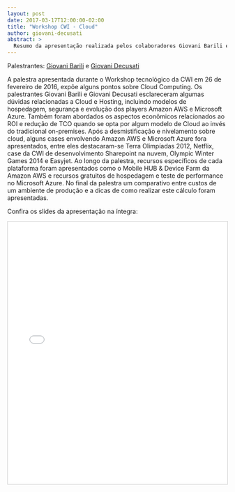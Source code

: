 ```yaml
---
layout: post
date: 2017-03-17T12:00:00-02:00
title: "Workshop CWI - Cloud"
author: giovani-decusati
abstract: >
  Resumo da apresentação realizada pelos colaboradores Giovani Barili e Giovani Decusati no Workshop.
---
```


Palestrantes: [Giovani Barili](https://www.linkedin.com/in/giovanibarili) e [Giovani Decusati](https://www.linkedin.com/in/giovani-decusati-48a22613)

A palestra apresentada durante o Workshop tecnológico da CWI em 26 de fevereiro de 2016, expõe alguns pontos sobre Cloud Computing.
Os palestrantes Giovani Barili e Giovani Decusati esclareceram algumas dúvidas relacionadas a Cloud e Hosting, incluindo modelos de hospedagem, segurança e evolução dos players Amazon AWS e Microsoft Azure.
Também foram abordados os aspectos econômicos relacionados ao ROI e redução de TCO quando se opta por algum modelo de Cloud ao invés do tradicional on-premises. 
Após a desmistificação e nivelamento sobre cloud, alguns cases envolvendo Amazon AWS e Microsoft Azure fora apresentados, entre eles destacaram-se Terra Olimpíadas 2012, Netflix, case da CWI de desenvolvimento Sharepoint na nuvem, Olympic Winter Games 2014 e Easyjet. Ao longo da palestra, recursos específicos de cada plataforma foram apresentados como o Mobile HUB & Device Farm da Amazon AWS e recursos gratuitos de hospedagem e teste de performance no Microsoft Azure.
No final da palestra um comparativo entre custos de um ambiente de produção e a dicas de como realizar este cálculo foram apresentadas.

Confira os slides da apresentação na íntegra:

<center>
  <iframe src="//www.slideshare.net/slideshow/embed_code/key/FicV0YbsHgDi2l" width="740" height="603" frameborder="0" marginwidth="0" marginheight="0" scrolling="no" style="border:1px solid #CCC; border-width:1px; margin-bottom:5px; max-width: 100%;" allowfullscreen> </iframe>
</center>